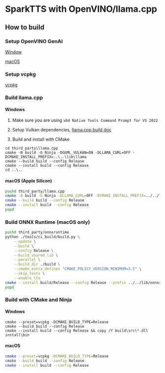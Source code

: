 # SparkTTS with OpenVINO/llama.cpp

## How to build

### Setup OpenVINO GenAI

[Window](https://docs.openvino.ai/2025/get-started/install-openvino.html?PACKAGE=OPENVINO_GENAI&VERSION=v_2025_2_0&OP_SYSTEM=WINDOWS&DISTRIBUTION=ARCHIVE)

[macOS](https://docs.openvino.ai/2025/get-started/install-openvino.html?PACKAGE=OPENVINO_GENAI&VERSION=v_2025_2_0&OP_SYSTEM=MACOS&DISTRIBUTION=ARCHIVE)

### Setup vcpkg

[vcpkg](https://github.com/microsoft/vcpkg)

### Build llama.cpp

#### Windows

1. Make sure you are using `x64 Native Tools Command Prompt for VS 2022`

2. Setup Vulkan dependencies, [llama.cpp build doc](https://github.com/ggml-org/llama.cpp/blob/master/docs/build.md#vulkan)

3. Build and install with CMake

```batch
cd third_party\llama.cpp
cmake -B build -G Ninja -DGGML_VULKAN=ON -DLLAMA_CURL=OFF -DCMAKE_INSTALL_PREFIX=..\..\lib\llama
cmake --build build --config Release
cmake --install build --config Release
cd ..\..
```

#### macOS (Apple Silicon)

```bash
pushd third_party/llama.cpp
cmake -B build -G Ninja -DLLAMA_CURL=OFF -DCMAKE_INSTALL_PREFIX=../../lib/llama
cmake --build build --config Release
cmake --install build --config Release
popd
```

### Build ONNX Runtime (macOS only)

```bash
pushd third_party/onnxruntime
python ./tools/ci_build/build.py \
    --update \
    --build \
    --config Release \
    --build_shared_lib \
    --parallel \
    --build_dir ./build \
    --cmake_extra_defines "CMAKE_POLICY_VERSION_MINIMUM=3.5" \
    --skip_tests \
    --enable_lto
cmake --install build/Release --config Release --prefix ../../lib/onnxruntime
popd
```

### Build with CMake and Ninja

#### Windows

```batch
cmake --preset=vcpkg -DCMAKE_BUILD_TYPE=Release
cmake --build build --config Release
cmake --install build --config Release && copy /Y build\src\*.dll install\bin
```

#### macOS

```bash
cmake --preset=vcpkg -DCMAKE_BUILD_TYPE=Release
cmake --build build --config Release
cmake --install build --config Release
```

